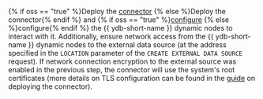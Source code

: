 {% if oss == "true" %}Deploy the [connector](../architecture.md#connectors) {% else %}Deploy the connector{% endif %} and {% if oss == "true" %}[configure](../../../deploy/manual/deploy-ydb-federated-query.md) {% else %}configure{% endif %} the {{ ydb-short-name }} dynamic nodes to interact with it. Additionally, ensure network access from the {{ ydb-short-name }} dynamic nodes to the external data source (at the address specified in the `LOCATION` parameter of the `CREATE EXTERNAL DATA SOURCE` request). If network connection encryption to the external source was enabled in the previous step, the connector will use the system's root certificates (more details on TLS configuration can be found in the [guide](../../../deploy/manual/connector.md) on deploying the connector).
